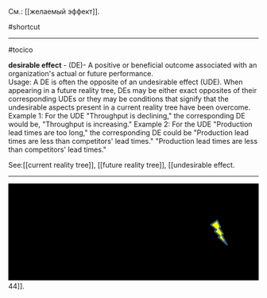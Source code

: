 См.: [[желаемый эффект]].

#shortcut




<hr/>

#tocico

<b>desirable effect</b> - (DE)-  A positive or beneficial outcome associated with an organization's actual or future performance.  
Usage: A DE is often the opposite of an undesirable effect (UDE). When appearing in a future reality tree, DEs may be either exact opposites of their corresponding UDEs or they may be conditions that signify that the undesirable aspects present in a current reality tree have been overcome. Example 1: For the UDE "Throughput is declining," the corresponding DE would be, "Throughput is increasing." Example 2: For the UDE "Production lead times are too long," the corresponding DE could be "Production lead times are less than competitors' lead times."
"Production lead times are less than competitors' lead times."




See:[[current reality tree]], [[future reality tree]], [[undesirable effect.   <hr/>  <img src="./tocico_dictionary_2nd_editio-44_1.png"/> 44]].
